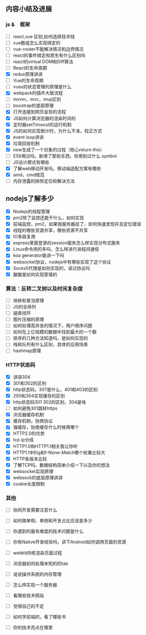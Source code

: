 ##  内容小结及进展
### js &　框架
- [ ] react,vue 区别,如何选择技术栈
- [ ] vue数组怎么实现绑定的
- [ ] vue-router不能解决情况和边界情况
- [ ] react的事件绑定和原生有什么区别吗
- [ ] react的virtual DOM和Diff算法
- [ ] React的生命周期
- [x] redux原理讲讲
- [ ] Vue的生命周期
- [ ] vuex的状态管理的原理是什么
- [x] webpack的插件大致流程
- [ ] mvvm，mvc，mvp区别
- [ ] boostrap的底层原理
- [x] 打开连接到网页呈现的流程
- [x] JS如何计算浏览器的渲染时间的
- [x] 定时器setTimeout的运行机制
- [x] JS的如何实现倒计时，为什么不准，校正方式
- [x] event loop讲讲
- [x] 垃圾回收机制
- [x] new生成了一个对象的过程（核心return this）
- [ ] ES6用过吗，新增了那些东西，你用到过什么 symbol
- [ ] JS设计模式有哪些
- [x] 了解web移动开发吗，移动端适配方案有哪些
- [x] amd，cmd规范
- [ ] 内存泄露的排除定位和解决方法

## nodejs了解多少
- [x] Nodejs的线程管理
- [x] pm2除了监控还能干什么，如何实现
- [x] 前端监控，pm2，如果我服务器挂了，如何快速发现并且定位错误
- [x] 线程的哪些资源共享，哪些资源不共享
- [x] IO多路复用
- [x] express里面登录的session服务怎么样实现分布式服务
- [x] Linux命令用的多吗，怎么样进行进程间通信
- [x] koa generator能讲一下吗
- [x] websocket协议，nodejs中有哪些实现了这个协议
- [x] Socks5代理是如何实现的，读过协议吗
- [x] 酸酸是如何实现穿墙的

### 算法：反转二叉树以及时间复杂度
- [ ] 快排和冒泡原理
- [ ] JS的全排列
- [ ] 链表找环
- [ ] 图片压缩的原理
- [ ] 如何处理高并发的情况下，用户顺序问题
- [ ] 如何在上亿规模的数据中找到最大的一个数
- [ ] 排序的几种方法知道吗，是如何实现的
- [ ] 栈和队列有什么区别，具体的应用场景
- [ ] hashmap原理

### HTTP状态码
- [x] 讲讲304
- [x] 301和302的区别
- [x] http状态码，307是什么，401和403的区别
- [x] 200和304实现缓存的区别
- [x] http状态码301 302的区别，304是啥
- [ ] 如何避免301跳转https
- [x] 浏览器缓存机制
- [x] 缓存机制，协商协议
- [x] 强缓存，协商缓存什么时候用哪个
- [x] HTTP2.0的优势
- [x] tcp ip分成
- [x] HTTP1.0和HTTP1.1相关我让你听
- [x] HTTP1.1中Etg和f-None-Match哪个权重比较大
- [x] HTTP各版本比较
- [x] 了解TCP吗，数据结构简单介绍一下以及你的想法
- [x] websocket实现原理
- [x] websock的底层原理讲讲
- [x] cookie长度限制

### 其他
- [ ] 协同开发需要注意什么
- [ ] 如何做单侧，单侧和开发占比应该是多少
- [ ] 你遇到的最有难度的技术问题是什么
- [ ] 你有Native开发经验吗，讲下Android如何调用页面的资源
- [ ] webkit内核渲染页面过程
- [ ] 浏览器如何处理未知的的tab
- [ ] 说说操作系统的内存管理
- [ ] 怎么样实现一个服务器
- [ ] 看哪些技术网站
- [ ] 觉得自己的不足
- [ ] 如何学前端的，看了哪些书
- [ ] 你的技术亮点在哪里








